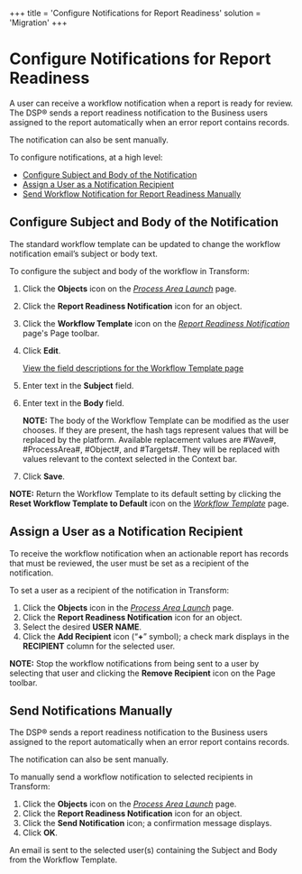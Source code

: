 +++
title = 'Configure Notifications for Report Readiness'
solution = 'Migration'
+++

# Configure Notifications for Report Readiness

A user can receive a workflow notification when a report is ready for
review. The DSP® sends a report readiness notification to the Business
users assigned to the report automatically when an error report contains
records.

The notification can also be sent manually.

To configure notifications, at a high level:

  - [Configure Subject and Body of the
    Notification](#Configure_Subject_and_Body_of_the_Notification)
  - [Assign a User as a Notification
    Recipient](#Assign_a_User_as_a_Notification_Recipient)
  - [Send Workflow Notification for Report Readiness
    Manually](#Send_Notifications_Manually)

## <span id="Configure_Subject_and_Body_of_the_Notification"></span>Configure Subject and Body of the Notification

The standard workflow template can be updated to change the workflow
notification email’s subject or body text.

To configure the subject and body of the workflow in Transform:

1.  Click the **Objects** icon on the *[Process Area
    Launch](../Page_Desc/Process_Area_Launch.htm)* page.

2.  Click the **Report Readiness Notification** icon for an object.

3.  Click the **Workflow Template** icon on the *[Report Readiness
    Notification](../Page_Desc/Report_Readiness_Notification.htm)*
    page's Page toolbar.

4.  Click **Edit**.
    
    [View the field descriptions for the Workflow Template
    page](../Page_Desc/Workflow_Template_Transform.htm)

5.  Enter text in the **Subject** field.

6.  Enter text in the **Body** field.
    
    **NOTE:** The body of the Workflow Template can be modified as the
    user chooses. If they are present, the hash tags represent values
    that will be replaced by the platform. Available replacement values
    are \#Wave\#, \#ProcessArea\#, \#Object\#, and \#Targets\#. They
    will be replaced with values relevant to the context selected in the
    Context bar.

7.  Click **Save**.

**NOTE:** Return the Workflow Template to its default setting by
clicking the **Reset Workflow Template to Default** icon on the
*[Workflow Template](../Page_Desc/Workflow_Template_Transform.htm)*
page.

## <span id="Assign_a_User_as_a_Notification_Recipient"></span>Assign a User as a Notification Recipient

To receive the workflow notification when an actionable report has
records that must be reviewed, the user must be set as a recipient of
the notification.

To set a user as a recipient of the notification in Transform:

1.  Click the **Objects** icon in the *[Process Area
    Launch](../Page_Desc/Process_Area_Launch.htm)* page.
2.  Click the **Report Readiness Notification** icon for an object.
3.  Select the desired **USER NAME**.
4.  Click the **Add Recipient** icon (“**+**” symbol); a check mark
    displays in the **RECIPIENT** column for the selected user.

**NOTE:** Stop the workflow notifications from being sent to a user by
selecting that user and clicking the **Remove Recipient** icon on the
Page
toolbar.

## <span id="Send_Notifications_Manually"></span>Send Notifications Manually

The DSP® sends a report readiness notification to the Business users
assigned to the report automatically when an error report contains
records.

The notification can also be sent manually.

To manually send a workflow notification to selected recipients in
Transform:

1.  Click the **Objects** icon on the *[Process Area
    Launch](../Page_Desc/Process_Area_Launch.htm)* page.
2.  Click the **Report Readiness Notification** icon for an object.
3.  Click the **Send Notification** icon; a confirmation message
    displays.
4.  Click **OK**.

An email is sent to the selected user(s) containing the Subject and Body
from the Workflow Template.
